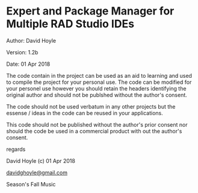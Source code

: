  Expert and Package Manager for Multiple RAD Studio IDEs
=========================================================

Author:  David Hoyle

Version: 1.2b

Date:    01 Apr 2018

The code contain in the project can be used as an aid to learning and used to
compile the project for your personal use. The code can be modified for your
personel use however you should retain the headers identifying the original
author and should not be publshed without the author's consent.

The code should not be used verbatum in any other projects but the essense /
ideas in the code can be reused in your applications.

This code should not be published without the author's prior consent nor should
the code be used in a commercial product with out the author's consent.

regards

David Hoyle (c) 01 Apr 2018

davidghoyle@gmail.com

Season's Fall Music
